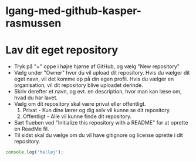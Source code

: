 # Igang-med-github-kasper-rasmussen

# Lav dit eget repository

- Tryk på "+" oppe i højre hjørne af GitHub, og vælg "New repository"
- Vælg under "Owner" hvor du vil upload dit repository. Hvis du vælger dit eget navn, vil det komme op på din egen profil. Hvis du vælger en organisation, vil dit repository blive uploadet derinde. 
- Skriv derefter et navn, og evt. en description, hvor man kan læse om, hvad du har lavet.
- Vælg om dit repository skal være privat eller offentligt. 
    1. Privat - Kun dine lærer og dig selv vil kunne se dit repository.
    2. Offentligt - Alle vil kunne finde dit repository.
- Sæt flueben ved "Initialize this repository with a README" for at oprette en ReadMe fil.
- Til sidst skal du vælge om du vil have gitignore og license oprette i dit repository.

```javascript
console.log('halløj');
```